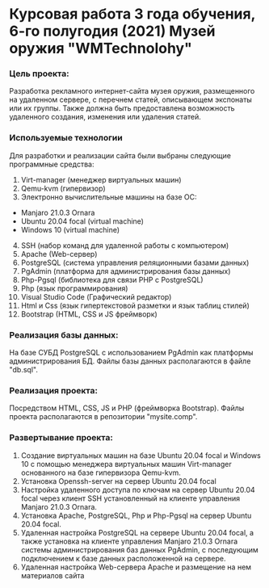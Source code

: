 # Курсовая работа 3 года обучения, 6-го полугодия (2021) Музей оружия "WMTechnolohy"
### Цель проекта:
Разработка рекламного интернет-сайта музея оружия,
размещенного на удаленном сервере, с перечнем статей, описывающем экспонаты или их группы. Также
должна быть предоставлена возможность удаленного создания, изменения или удаления статей.

### Используемые технологии
Для разработки и реализации сайта были выбраны следующие
программные средства:
1) Virt-manager (менеджер виртуальных машин)
2) Qemu-kvm (гипервизор)
3) Электронно вычислительные машины на базе ОС:
  - Manjaro 21.0.3 Ornara
  - Ubuntu 20.04 focal (virtual machine)
  - Windows 10 (virtual machine)
4) SSH (набор команд для удаленной работы с компьютером)
5) Apache (Web-сервер)
6) PostgreSQL (система управления реляционными базами данных)
7) PgAdmin (платформа для администрирования базы данных)
8) Php-Pgsql (библиотека для связи PHP с PostgreSQL)
9) Php (язык программирования)
10) Visual Studio Code (Графический редактор)
11) Html и Сss (язык гипертекстовой разметки и язык таблиц стилей)
12) Bootstrap (HTML, CSS и JS фреймворк)

### Реализация базы данных:
На базе СУБД PostgreSQL с использованием PgAdmin как платформы администрирования БД. Файлы базы данных располагаются в файле "db.sql".

### Реализация проекта:
Посредством HTML, CSS, JS и PHP (фреймворка Bootstrap). Файлы проекта располагаются в репозитории "mysite.comp".

### Развертывание проекта:
1) Создание виртуальных машин на базе Ubuntu 20.04 focal и Windows 10 с помощью менеджера виртуальных машин Virt-manager основанного на базе гипервизора Qemu-kvm.
2) Установка Openssh-server на сервер Ubuntu 20.04 focal
3) Настройка удаленного доступа по ключам на сервер Ubuntu 20.04 focal через клиент SSH установленный на клиенте управления Manjaro 21.0.3 Ornara.
4) Установка Apache, PostgreSQL, Php и Php-Pgsql на сервер Ubuntu 20.04 focal.
5) Удаленная настройка PostgreSQL на сервере Ubuntu 20.04 focal, а также установка на клиенте управления Manjaro 21.0.3 Ornara системы администрирования баз данных PgAdmin, с последующим подключением к базе данных расположенной на сервере.
6) Удаленная настройка Web-сервера Apache и размещение на нем материалов сайта
